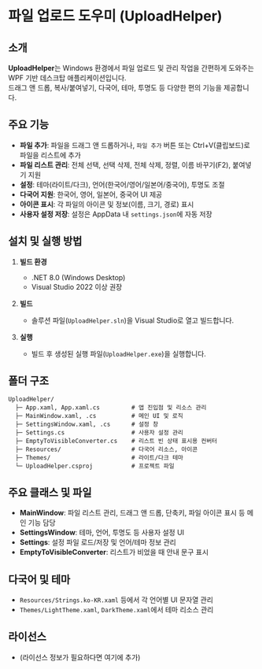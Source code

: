 # 파일 업로드 도우미 (UploadHelper)

## 소개
**UploadHelper**는 Windows 환경에서 파일 업로드 및 관리 작업을 간편하게 도와주는 WPF 기반 데스크탑 애플리케이션입니다.  
드래그 앤 드롭, 복사/붙여넣기, 다국어, 테마, 투명도 등 다양한 편의 기능을 제공합니다.

## 주요 기능
- **파일 추가**: 파일을 드래그 앤 드롭하거나, `파일 추가` 버튼 또는 Ctrl+V(클립보드)로 파일을 리스트에 추가
- **파일 리스트 관리**: 전체 선택, 선택 삭제, 전체 삭제, 정렬, 이름 바꾸기(F2), 붙여넣기 지원
- **설정**: 테마(라이트/다크), 언어(한국어/영어/일본어/중국어), 투명도 조절
- **다국어 지원**: 한국어, 영어, 일본어, 중국어 UI 제공
- **아이콘 표시**: 각 파일의 아이콘 및 정보(이름, 크기, 경로) 표시
- **사용자 설정 저장**: 설정은 AppData 내 `settings.json`에 자동 저장

## 설치 및 실행 방법
1. **빌드 환경**
   - .NET 8.0 (Windows Desktop)
   - Visual Studio 2022 이상 권장

2. **빌드**
   - 솔루션 파일(`UploadHelper.sln`)을 Visual Studio로 열고 빌드합니다.

3. **실행**
   - 빌드 후 생성된 실행 파일(`UploadHelper.exe`)을 실행합니다.

## 폴더 구조
```
UploadHelper/
  ├─ App.xaml, App.xaml.cs         # 앱 진입점 및 리소스 관리
  ├─ MainWindow.xaml, .cs          # 메인 UI 및 로직
  ├─ SettingsWindow.xaml, .cs      # 설정 창
  ├─ Settings.cs                   # 사용자 설정 관리
  ├─ EmptyToVisibleConverter.cs    # 리스트 빈 상태 표시용 컨버터
  ├─ Resources/                    # 다국어 리소스, 아이콘
  ├─ Themes/                       # 라이트/다크 테마
  └─ UploadHelper.csproj           # 프로젝트 파일
```

## 주요 클래스 및 파일
- **MainWindow**: 파일 리스트 관리, 드래그 앤 드롭, 단축키, 파일 아이콘 표시 등 메인 기능 담당
- **SettingsWindow**: 테마, 언어, 투명도 등 사용자 설정 UI
- **Settings**: 설정 파일 로드/저장 및 언어/테마 정보 관리
- **EmptyToVisibleConverter**: 리스트가 비었을 때 안내 문구 표시

## 다국어 및 테마
- `Resources/Strings.ko-KR.xaml` 등에서 각 언어별 UI 문자열 관리
- `Themes/LightTheme.xaml`, `DarkTheme.xaml`에서 테마 리소스 관리

## 라이선스
- (라이선스 정보가 필요하다면 여기에 추가)
